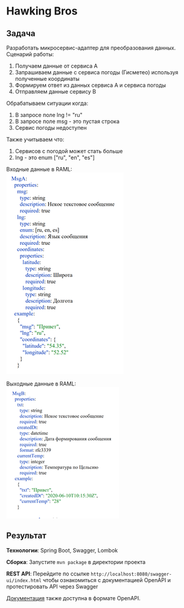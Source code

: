 # Hawking Bros

## Задача

Разработать микросервис-адаптер для преобразования данных. Сценарий работы:

1. Получаем данные от сервиса А
2. Запрашиваем данные с сервиса погоды (Гисметео) используя полученные координаты
3. Формируем ответ из данных сервиса A и сервиса погоды
4. Отправляем данные сервису B

Обрабатываем ситуации когда:
1. В запросе поле lng != "ru"
2. В запросе поле msg - это пустая строка
3. Сервис погоды недоступен

Также учитываем что:
1. Сервисов с погодой может стать больше
2. lng - это enum ["ru", "en", "es"]

Входные данные в RAML:  
![](doc/img/input_example.png)

Выходные данные в RAML:  
![](doc/img/output_example.png)

## Результат

**Технологии**: Spring Boot, Swagger, Lombok

**Сборка**: Запустите ```mvn package``` в директории проекта

**REST API**: Перейдите по ссылке ```http://localhost:8080/swagger-ui/index.html``` чтобы ознакомиться с документацией OpenAPI и протестировать API через Swagger

[Документация](doc/OpenAPI_docs.txt) также доступна в формате OpenAPI. 


